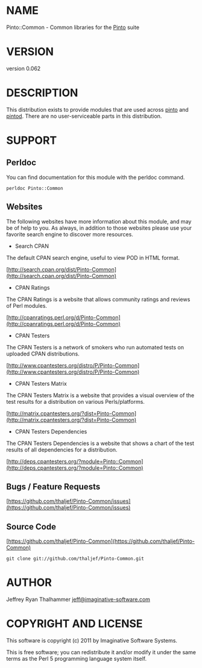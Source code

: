 # NAME

Pinto::Common - Common libraries for the [Pinto](http://search.cpan.org/perldoc?Pinto) suite

# VERSION

version 0.062

# DESCRIPTION

This distribution exists to provide modules that are used across
[pinto](http://search.cpan.org/perldoc?pinto) and [pintod](http://search.cpan.org/perldoc?pintod).  There are no user-serviceable parts in
this distribution.

# SUPPORT

## Perldoc

You can find documentation for this module with the perldoc command.

    perldoc Pinto::Common

## Websites

The following websites have more information about this module, and may be of help to you. As always,
in addition to those websites please use your favorite search engine to discover more resources.

- Search CPAN

The default CPAN search engine, useful to view POD in HTML format.

[http://search.cpan.org/dist/Pinto-Common](http://search.cpan.org/dist/Pinto-Common)

- CPAN Ratings

The CPAN Ratings is a website that allows community ratings and reviews of Perl modules.

[http://cpanratings.perl.org/d/Pinto-Common](http://cpanratings.perl.org/d/Pinto-Common)

- CPAN Testers

The CPAN Testers is a network of smokers who run automated tests on uploaded CPAN distributions.

[http://www.cpantesters.org/distro/P/Pinto-Common](http://www.cpantesters.org/distro/P/Pinto-Common)

- CPAN Testers Matrix

The CPAN Testers Matrix is a website that provides a visual overview of the test results for a distribution on various Perls/platforms.

[http://matrix.cpantesters.org/?dist=Pinto-Common](http://matrix.cpantesters.org/?dist=Pinto-Common)

- CPAN Testers Dependencies

The CPAN Testers Dependencies is a website that shows a chart of the test results of all dependencies for a distribution.

[http://deps.cpantesters.org/?module=Pinto::Common](http://deps.cpantesters.org/?module=Pinto::Common)

## Bugs / Feature Requests

[https://github.com/thaljef/Pinto-Common/issues](https://github.com/thaljef/Pinto-Common/issues)

## Source Code



[https://github.com/thaljef/Pinto-Common](https://github.com/thaljef/Pinto-Common)

    git clone git://github.com/thaljef/Pinto-Common.git

# AUTHOR

Jeffrey Ryan Thalhammer <jeff@imaginative-software.com>

# COPYRIGHT AND LICENSE

This software is copyright (c) 2011 by Imaginative Software Systems.

This is free software; you can redistribute it and/or modify it under
the same terms as the Perl 5 programming language system itself.
